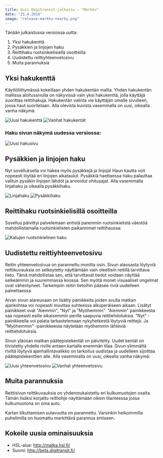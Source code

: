 ```yaml
---
title: Uusi Digitransit-julkaisu – "Markku"
date: "25.4.2016"
image: "release-markku-nearby.png"
---
```


Tänään julkaistussa versiossa uutta:

1. Yksi hakukenttä
2. Pysäkkien ja linjojen haku
3. Reittihaku ruotsinkielisiellä osoitteilla
4. Uudistettu reittiyhteenvetosivu
5. Muita parannuksia

## Yksi hakukenttä
Käyttöliittymässä kokeillaan yhden hakukentän mallia. Yhden hakukentän
mallissa aloitussivulla on näkyvissä vain yksi hakukenttä, jolla käyttäjä
suorittaa reittihakuja. Hakukentän valinta vie käyttäjän omalle sivulleen, jossa haut suoritetaan.
Alla olevista kuvista vasemmalla on uusi, oikealla vanha näkymä.

![Uusi hakukenttä](release-markku-search-fields-new.png "Uusi hakukenttä")
![Vanhat hakukentät](release-markku-search-fields-old.png "Vanhat hakukentät")

### Haku sivun näkymä uudessa versiossa:

![Uusi hakusivu](release-markku-new-search-page.png "Uusi hakukenttä")

## Pysäkkien ja linjojen haku
Nyt sovelluksella voi hakea myös pysäkkejä ja linjoja! Haun kautta voit nopeasti
löytää eri linjojen aikataulut. Pysäkkiä haettaessa haku palauttaa valitun pysäkin
linjojen lähdöt ja arvioidut ohitusajat. Alla vasemmalla linjahaku ja oikealla pysäkkihaku.

![Linjahaku](release-markku-route-search.png "Linjahaku")
![Pysäkkihaku](release-markku-stop-search.png "Pysäkkihaku")

## Reittihaku ruotsinkielisillä osoitteilla
Sovellus päivittyi palvelemaan entistä paremmin ruotsinkielistä väestöä mahdollistamalla
ruotsinkielisten paikannimet reittihaussa:

![Katujen ruotsinkielinen haku](release-markku-swedish-search.png "Haku ruotsiksi")

## Uudistettu reittiyhteenvetosivu
Reitin yhteenvetosivua on paranneltu monilta osin. Sivun alaosasta löytyviä reittikuvauksia
on selkeytetty näyttämään vain oleellisin reitillä tarvittava tieto. Tämä mahdollistaa sen,
että tarvittavat tiedot voidaan näyttää selkeämmin ja suuremmassa koossa. Sen myötä monet visuaaliset
ongelmat ovat vähentyneet. Tarkempiin reitin tietoihin pääsee riviä uudelleen painettaessa.

Aivan sivun alareunaan on lisätty painikkeita joiden avulla matkan ajankohtaa voi nopeasti muuttaa
suhteessa alkuperäiseen aikaan. Lisätyt painikkeet ovat "Aiemmin", "Nyt" ja "Myöhemmin". "Aiemmin"
painikkeesta saa nopeasti esille aikaisemmin perille saapuvia reittiehdotuksia. "Nyt" -painikkeella
voi palata tarkastelemaan nykyhetkestä löytyviä reittejä. Ja "Myöhemmin" -painikkeesta näytetään
myöhemmin lähteviä reittiehdotuksia.

Sivun yläosan matkan päätepistekentät on päivitetty. Uudet kentät on tiivistetty yhdelle riville antaen
kartalle enemmän tilaa. Sivun ylimmältä riviltä löytyvä ajanhallintavalikko on tarkoitus uudistaa ja uudelleen
sijoittaa päätepistekenttien alle. Alla vasemmalla on uusi, oikealla vanha näkymä:

![Uusi yhteenvetosivu](release-markku-summary-page-new.png "Uusi yhteenvetosivu")
![Vanhat yhteenvetosivu](release-markku-summary-page-old.png "Vanhat yhteenvetosivu")

## Muita parannuksia
Reittisivun reittikuvauksia on yhdenmukaistettu eri kulkumuotojen osalta. Tämän lisäksi korjattu
reittiohje näyttämään oikein tilanteessa jossa kulkumuotona on oma auto.

Kartan liikuttamisen sulavuutta on parannettu. Varsinkin heikoimmilla puhelimilla on huomattu merkittävä
parannus entiseen.

## Kokeile uusia ominaisuuksia
- HSL-alue: http://matka.hsl.fi/
- Suomi: http://beta.digitransit.fi/
